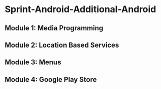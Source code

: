 # Sprint-Android-Additional-Android

## Module 1: Media Programming

## Module 2: Location Based Services

## Module 3: Menus

## Module 4: Google Play Store

